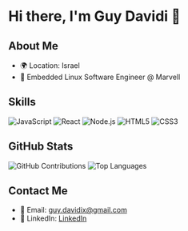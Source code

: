 # Hi there, I'm Guy Davidi 👋

## About Me

- 🌍 Location: Israel
- 💼  Embedded Linux Software Engineer @ Marvell

## Skills

![JavaScript](https://img.shields.io/badge/-JavaScript-yellow)
![React](https://img.shields.io/badge/-React-blue)
![Node.js](https://img.shields.io/badge/-Node.js-green)
![HTML5](https://img.shields.io/badge/-HTML5-orange)
![CSS3](https://img.shields.io/badge/-CSS3-blue)

## GitHub Stats

![GitHub Contributions](https://github-readme-stats.vercel.app/api?username=guy-davidi&show_icons=true&theme=dark)
![Top Languages](https://github-readme-stats.vercel.app/api/top-langs/?username=guy-davidi&layout=compact&theme=dark)

## Contact Me

- 📧 Email: guy.davidix@gmail.com
- 💼 LinkedIn: [LinkedIn](https://www.linkedin.com/in/guy-davidi/)
